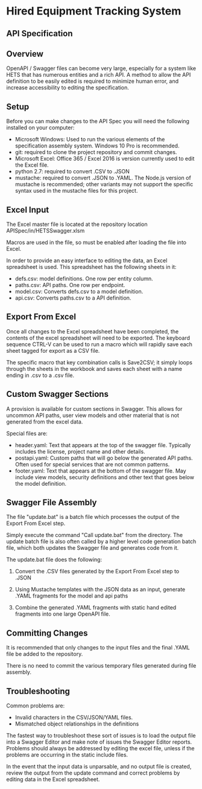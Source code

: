 Hired Equipment Tracking System
======================

API Specification
----------------


Overview
--------
OpenAPI / Swagger files can become very large, especially for a system like HETS that has numerous entities and a rich API.  A method to allow the API definition to be easily edited is required to minimize human error, and increase accessibility to editing the specification.

Setup
-----
Before you can make changes to the API Spec you will need the following installed on your computer:
- Microsoft Windows:  Used to run the various elements of the specification assembly system.  Windows 10 Pro is recommended.
- git: required to clone the project repository and commit changes.
- Microsoft Excel:  Office 365 / Excel 2016 is version currently used to edit the Excel file.
- python 2.7: required to convert .CSV to .JSON
- mustache: required to convert .JSON to .YAML.  The Node.js version of mustache is recommended; other variants may not support the specific syntax used in the mustache files for this project.

Excel Input
-----------
The Excel master file is located at the repository location APISpec/in/HETSSwagger.xlsm

Macros are used in the file, so must be enabled after loading the file into Excel.

In order to provide an easy interface to editing the data, an Excel spreadsheet is used.  This spreadsheet has the following sheets in it:

- defs.csv: model definitions.  One row per entity column.
- paths.csv: API paths.  One row per endpoint.
- model.csv: Converts defs.csv to a model definition.
- api.csv: Converts paths.csv to a API definition.


Export From Excel
-----------------
Once all changes to the Excel spreadsheet have been completed, the contents of the excel spreadsheet will need to be exported.  The keyboard sequence CTRL-V can be used to run a macro which will rapidly save each sheet tagged for export as a CSV file.

The specific macro that key combination calls is Save2CSV; it simply loops through the sheets in the workbook and saves each sheet with a name ending in .csv to a .csv file.

Custom Swagger Sections
-----------------------
A provision is available for custom sections in Swagger.  This allows for uncommon API paths, user view models and other material that is not generated from the excel data.

Special files are:
- header.yaml: Text that appears at the top of the swagger file.  Typically includes the license, project name and other details.
- postapi.yaml:  Custom paths that will go below the generated API paths.  Often used for special services that are not common patterns.
- footer.yaml: Text that appears at the bottom of the swagger file.  May include view models, security definitions and other text that goes below the model definition. 

Swagger File Assembly
--------------------------
The file "update.bat" is a batch file which processes the output of the Export From Excel step.

Simply execute the command "Call update.bat" from the directory.  The update batch file is also often called by a higher level code generation batch file, which both updates the Swagger file and generates code from it.

The update.bat file does the following:

1) Convert the .CSV files generated by the Export From Excel step to .JSON

2) Using Mustache templates with the JSON data as an input, generate .YAML fragments for the model and api paths

3) Combine the generated .YAML fragments with static hand edited fragments into one large OpenAPI file.

Committing Changes
------------------
It is recommended that only changes to the input files and the final .YAML file be added to the repository.

There is no need to commit the various temporary files generated during file assembly.

Troubleshooting
---------------
Common problems are:
- Invalid characters in the CSV/JSON/YAML files.
- Mismatched object relationships in the definitions

The fastest way to troubleshoot these sort of issues is to load the output file into a Swagger Editor and make note of issues the Swagger Editor reports.  Problems should always be addressed by editing the excel file, unless if the problems are occurring in the static include files.

In the event that the input data is unparsable, and no output file is created, review the output from the update command and correct problems by editing data in the Excel spreadsheet. 
